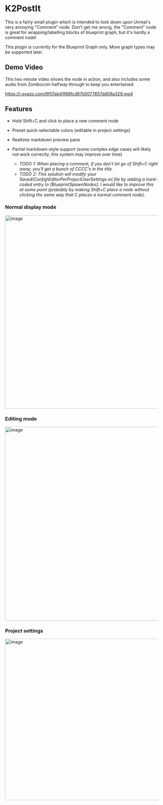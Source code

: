 # K2PostIt

This is a fairly small plugin which is intended to look down upon Unreal's very annoying "Comment" node. Don't get me wrong, the "Comment" node is great for wrapping/labelling blocks of blueprint graph, but it's hardly a comment node!

This plugin is currently for the Blueprint Graph only. More graph types may be supported later.

## Demo Video

This two minute video shows the node in action, and also includes some audio from Zombocom halfway through to keep you entertained:

https://i.gyazo.com/9f07ab41f66fcd87b5077657dd08a329.mp4

## Features
- Hold Shift+C and click to place a new comment node
- Preset quick-selectable colors (editable in project settings)
- Realtime markdown preview pane
- Partial markdown-style support (some complex edge cases will likely not work correctly, this system may improve over time)

  - *TODO 1: When placing a comment, if you don't let go of Shift+C right away, you'll get a bunch of CCCC's in the title.*
  - *TODO 2: This solution will modify your Saved\Config\EditorPerProjectUserSettings.ini file by adding a hard-coded entry to [BlueprintSpawnNodes]. I would like to improve this at some point (probably by making Shift+C place a node without clicking the same way that C places a normal comment node).*
  
### Normal display mode
<img width="768" height="636" alt="image" src="https://github.com/user-attachments/assets/39c3a29e-85cc-45d2-b216-a3afbda98ee3" />

### Editing mode
<img width="1405" height="638" alt="image" src="https://github.com/user-attachments/assets/35d5357f-f48a-4b97-9efc-3882a39f57b6" />

### Project settings
<img width="913" height="531" alt="image" src="https://github.com/user-attachments/assets/88fa0702-bd12-46ea-8d10-07d55f9da884" />

